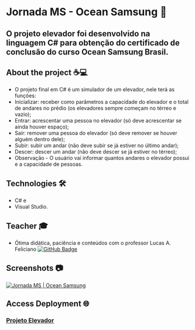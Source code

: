 # Jornada MS - Ocean Samsung 🚀️
## O projeto elevador foi desenvolvido na linguagem C# para obtenção do certificado de conclusão do curso Ocean Samsung Brasil.

## About the project ☕💻

- O projeto final em C# é um simulador de um elevador, nele terá as funções:
- Inicializar: receber como parâmetros a capacidade do elevador e o total de andares no prédio (os elevadores sempre começam no térreo e vazio);
- Entrar: acrescentar uma pessoa no elevador (só deve acrescentar se ainda houver espaço);
- Sair: remover uma pessoa do elevador (só deve remover se houver alguém dentro dele);
- Subir: subir um andar (não deve subir se já estiver no último andar);
- Descer: descer um andar (não deve descer se já estiver no térreo);
- Observação - O usuário vai informar quantos andares o elevador possui e a capacidade de pessoas.

## Technologies 🛠️

- C# e
- Visual Studio.

## Teacher 🎓

- Ótima didática, paciência e conteúdos com o professor Lucas A. Feliciano [![GitHub Badge](https://img.shields.io/badge/-LucasFeliciano-black?style=flat-square&logo=GitHub&logoColor=white&link=https://github.com/LUCASDESENVOLVEDOR/)](https://github.com/LUCASDESENVOLVEDOR/) 

## Screenshots 📷

[![Jornada MS | Ocean Samsung](https://imgur.com/UcxA00U.png)](https://github.com/RafaeltiMoreira/projetofinal-ocean-samsung "Jornada MS | Ocean Samsung")

## Access Deployment 🌐

<h3>
    <a href="http://projetoelevador.azurewebsites.net/">Projeto Elevador</a>
</h3>
